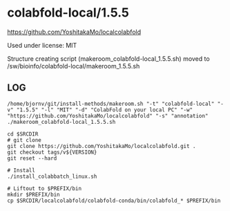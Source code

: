 colabfold-local/1.5.5
========================

<https://github.com/YoshitakaMo/localcolabfold>

Used under license:
MIT


Structure creating script (makeroom_colabfold-local_1.5.5.sh) moved to /sw/bioinfo/colabfold-local/makeroom_1.5.5.sh

LOG
---

    /home/bjornv/git/install-methods/makeroom.sh "-t" "colabfold-local" "-v" "1.5.5" "-l" "MIT" "-d" "ColabFold on your local PC" "-w" "https://github.com/YoshitakaMo/localcolabfold" "-s" "annotation"
    ./makeroom_colabfold-local_1.5.5.sh

    cd $SRCDIR
    # git clone
    git clone https://github.com/YoshitakaMo/localcolabfold.git .
    git checkout tags/v${VERSION}
    git reset --hard  

    # Install
    ./install_colabbatch_linux.sh

    # Liftout to $PREFIX/bin
    mkdir $PREFIX/bin
    cp $SRCDIR/localcolabfold/colabfold-conda/bin/colabfold_* $PREFIX/bin



